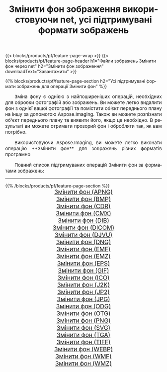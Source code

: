 ﻿---
title: Змінити фон зображення використовуючи net, усі підтримувані формати зображень 
weight: 3920
url: /uk/net/change-background/ 
lang: uk
langdirlevel: 2
locales: zh-hans,ja,it,ru,de,es,fr,nl,id,lt,pl,pt,vi,tr,ko,zh-hant,ar,hi,th,sv,cs,uk,he
description: Використовуючи Aspose.Imaging, ви можете легко Змінити фон зображення використовуючи  net
---

{{< blocks/products/pf/feature-page-wrap >}}
{{< blocks/products/pf/feature-page-header h1="Файли зображень Змінити фон через net" h2="Змінити фон зображення" downloadText="Завантажити" >}}


{{% blocks/products/pf/feature-page-section  h2="Усі підтримувані формати зображень для операції Змінити фон" %}}
<p align="justify" style="text-indent:2em;font-size:15px;">
Зміна фону є однією з найпоширеніших операцій, необхідних для обробки фотографій або зображень. Ви можете легко видалити фон з однієї вашої фотографії та помістити об’єкт переднього плану на іншу за допомогою Aspose.Imaging. Також ви можете розпізнати об'єкт переднього плану та виявити його, якщо це необхідно. В результаті ви можете отримати прозорий фон і обробляти так, як вам потрібно.
</p>
<p align="justify" style="text-indent:2em;font-size:15px;">
Використовуючи Aspose.Imaging, ви можете легко виконати операцiю **Змінити фон** для  зображень різних форматів програмно
</p>
<p align="justify" style="text-indent:2em;font-size:15px;">
Повний список підтримуваних операцій Змінити фон за форматами зображень:
</p>
<hr/>
{{% /blocks/products/pf/feature-page-section %}}
<div class="container-fluid productfamilypage bg-gray">
    <div class="convertypes bg-gray agp-content section">
        <div class="container">
		<div class="row other-converters" style="gap: 10px;font-size: 19px;text-align:center;">
		    <div class='col-md-2 other-converter remove-lp remove-rp'><a href="/imaging/uk/net/change-background/apng/" style="padding:15px;">Змінити фон (APNG)</a></div><div class='col-md-2 other-converter remove-lp remove-rp'><a href="/imaging/uk/net/change-background/bmp/" style="padding:15px;">Змінити фон (BMP)</a></div><div class='col-md-2 other-converter remove-lp remove-rp'><a href="/imaging/uk/net/change-background/cdr/" style="padding:15px;">Змінити фон (CDR)</a></div><div class='col-md-2 other-converter remove-lp remove-rp'><a href="/imaging/uk/net/change-background/cmx/" style="padding:15px;">Змінити фон (CMX)</a></div><div class='col-md-2 other-converter remove-lp remove-rp'><a href="/imaging/uk/net/change-background/dib/" style="padding:15px;">Змінити фон (DIB)</a></div><div class='col-md-2 other-converter remove-lp remove-rp'><a href="/imaging/uk/net/change-background/dicom/" style="padding:15px;">Змінити фон (DICOM)</a></div><div class='col-md-2 other-converter remove-lp remove-rp'><a href="/imaging/uk/net/change-background/djvu/" style="padding:15px;">Змінити фон (DJVU)</a></div><div class='col-md-2 other-converter remove-lp remove-rp'><a href="/imaging/uk/net/change-background/dng/" style="padding:15px;">Змінити фон (DNG)</a></div><div class='col-md-2 other-converter remove-lp remove-rp'><a href="/imaging/uk/net/change-background/emf/" style="padding:15px;">Змінити фон (EMF)</a></div><div class='col-md-2 other-converter remove-lp remove-rp'><a href="/imaging/uk/net/change-background/emz/" style="padding:15px;">Змінити фон (EMZ)</a></div><div class='col-md-2 other-converter remove-lp remove-rp'><a href="/imaging/uk/net/change-background/eps/" style="padding:15px;">Змінити фон (EPS)</a></div><div class='col-md-2 other-converter remove-lp remove-rp'><a href="/imaging/uk/net/change-background/gif/" style="padding:15px;">Змінити фон (GIF)</a></div><div class='col-md-2 other-converter remove-lp remove-rp'><a href="/imaging/uk/net/change-background/ico/" style="padding:15px;">Змінити фон (ICO)</a></div><div class='col-md-2 other-converter remove-lp remove-rp'><a href="/imaging/uk/net/change-background/j2k/" style="padding:15px;">Змінити фон (J2K)</a></div><div class='col-md-2 other-converter remove-lp remove-rp'><a href="/imaging/uk/net/change-background/jp2/" style="padding:15px;">Змінити фон (JP2)</a></div><div class='col-md-2 other-converter remove-lp remove-rp'><a href="/imaging/uk/net/change-background/jpg/" style="padding:15px;">Змінити фон (JPG)</a></div><div class='col-md-2 other-converter remove-lp remove-rp'><a href="/imaging/uk/net/change-background/odg/" style="padding:15px;">Змінити фон (ODG)</a></div><div class='col-md-2 other-converter remove-lp remove-rp'><a href="/imaging/uk/net/change-background/otg/" style="padding:15px;">Змінити фон (OTG)</a></div><div class='col-md-2 other-converter remove-lp remove-rp'><a href="/imaging/uk/net/change-background/png/" style="padding:15px;">Змінити фон (PNG)</a></div><div class='col-md-2 other-converter remove-lp remove-rp'><a href="/imaging/uk/net/change-background/svg/" style="padding:15px;">Змінити фон (SVG)</a></div><div class='col-md-2 other-converter remove-lp remove-rp'><a href="/imaging/uk/net/change-background/tga/" style="padding:15px;">Змінити фон (TGA)</a></div><div class='col-md-2 other-converter remove-lp remove-rp'><a href="/imaging/uk/net/change-background/tiff/" style="padding:15px;">Змінити фон (TIFF)</a></div><div class='col-md-2 other-converter remove-lp remove-rp'><a href="/imaging/uk/net/change-background/webp/" style="padding:15px;">Змінити фон (WEBP)</a></div><div class='col-md-2 other-converter remove-lp remove-rp'><a href="/imaging/uk/net/change-background/wmf/" style="padding:15px;">Змінити фон (WMF)</a></div><div class='col-md-2 other-converter remove-lp remove-rp'><a href="/imaging/uk/net/change-background/wmz/" style="padding:15px;">Змінити фон (WMZ)</a></div>
                </div>
        </div>
    </div>
</div>
<br/>
